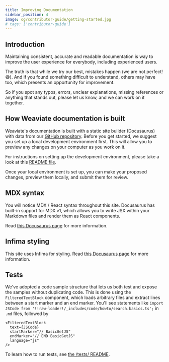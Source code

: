```yaml
---
title: Improving Documentation
sidebar_position: 4
image: og/contributor-guide/getting-started.jpg
# tags: ['contributor-guide']
---
```

## Introduction

Maintaining consistent, accurate and readable documentation is way to improve the user experience for everybody, including experienced users.

The truth is that while we try our best, mistakes happen (we are not perfect! 😅). And if you found something difficult to understand, others may have too, which presents an opportunity for improvement.

So if you spot any typos, errors, unclear explanations, missing references or anything that stands out, please let us know, and we can work on it together.

## How Weaviate documentation is built

Weaviate's documentation is built with a static site builder (Docusaurus) with data from our [GitHub repository](https://github.com/weaviate/weaviate-io). Before you get started, we suggest you set up a local development environment first. This will allow you to preview any changes on your computer as you work on it.

For instructions on setting up the development environment, please take a look at this [README file](https://github.com/weaviate/weaviate-io/blob/main/README.md).

Once your local environment is set up, you can make your proposed changes, preview them locally, and submit them for review.

<!-- ## Documentation folders

The documentation repository is structured as below:

```text
├── .github/                            #contains GitHub template files for issues and pull requests
├── _data/                              #contains site's data files
├── _includes/                          #contains numerous templates like header, footer, navbar, etc
│   ├── benchmarks/
│   ├── code/
├── _layouts/                           #contains layouts for documentation and posts
├── _posts/                             #contains blog posts
├── _python/
├── developers/                         #contains documentation
│   ├── assets/                         #contains clipboard functionality
│   ├── contributor-guide/              #contains contributor guide for Weaviate
│   ├── weaviate/                       #contains files and folder for product documentation
├── img/                                #contains all site images
├── js/                                 #contains JS files for various functionalities
├── resources/                          #contains additional site pages like gsoc, gsod
├── .editorconfig
├── .gitignore
├── .travis.yml                         #for continuous integration and deployment
├── 404.html                            #custom not found page.
├── CONTRIBUTING.md
├── CODE_OF_CONDUCT.md
├── Gemfile                             #contains gem dependencies for the site.
├── Gemfile.lock
├── LICENSE
├── README.md
├── _config.yml                         #contains Jekyll settings for the site
├── _config_dev.yml                     #for site build time improvement
├── blog.md                             #main blog page of the site
├── index.md                            #homepage of weaviate.io
├── podcast.md                          #podcast page of the site
├── product.md                          #product page of the site
├── resources.md                        #resource page of the site
├── robots.txt                          #tells search engine crawlers which URLs are accesible
├── run.sh                              #script for previewing the site
└── setup.sh                            #script for setting up the website
```

The content is stored on HTML and Markdown (.md) files, and YAML files are used for configurations. -->

## MDX syntax

You will notice MDX / React syntax throughout this site. Docusaurus has built-in support for MDX v1, which allows you to write JSX within your Markdown files and render them as React components.

Read [this Docusaurus page](https://docusaurus.io/docs/markdown-features/react) for more information.

## Infima styling

This site uses Infima for styling. Read [this Docusaurus page](https://docusaurus.io/docs/styling-layout#styling-your-site-with-infima) for more information.

<!-- ## Liquid syntax

Jekyll uses the [Liquid](https://shopify.github.io/liquid/) templating language to process templates. To learn more about Liquid, check out the [official Liquid Documentation](https://shopify.github.io/liquid/).

Here are some syntax which we commonly use in our code:

* `if` conditional

This executes the block of code only if the given condition is true. For example: -->

<!-- Using html rather than liquid code block as display style for liquid/jinja does not use a black background -->
<!-- ```html
{% raw %}
Published on {{ page.date | date: '%B %d, %Y' }}
{% if page.canonical-name %}
    originally on
    <a href="{{ page.canonical-url }}" target="_blank">{{ page.canonical-name }}</a>
{% endif %}
{% endraw %}
```

* `for` loop

The for statement executes a block of code repeatedly. For example:

```html
{% raw %}
{% for integration in site.data.integrations %}
    <a class="dropdown-item" href="/product.html#{{ integration.name | downcase }}">
        {{ integration.name }} ({{ integration.type }})
    </a>
{% endfor %}
{% endraw %}
```

* Include

The above tag is used to insert a already rendered file within the current template. For example:

```html
{% raw %}
{% include docs-current_version_finder.html %}
{% endraw %}
```

* Assign

The assign tag is used to create a new variable. For example:

```html
{% raw %}
{% assign sortedResources = site.data.podcasts | sort: 'date' %}
{% endraw %}
```   -->

## Tests

We've adopted a code sample structure that lets us both test and expose the samples without duplicating code. This is done using the `FilteredTextBlock` component, which loads arbitrary files and extract lines between a start marker and an end marker. You'll see statements like `import JSCode from '!!raw-loader!/_includes/code/howto/search.basics.ts';` in `.md` files, followed by

```mdxjs
<FilteredTextBlock
  text={JSCode}
  startMarker="// BasicGetJS"
  endMarker="// END BasicGetJS"
  language="js"
/>
```

To learn how to run tests, see [the /tests/ README](/tests/README.md).
